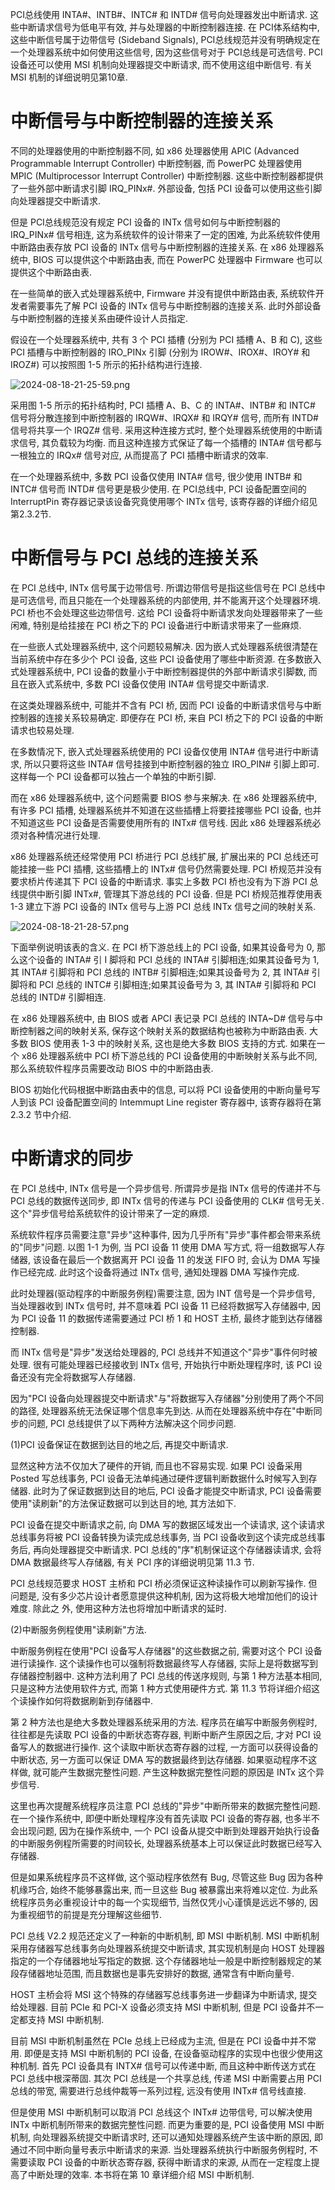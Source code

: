 
PCI总线使用 INTA#、INTB#、INTC# 和 INTD# 信号向处理器发出中断请求. 这些中断请求信号为低电平有效, 并与处理器的中断控制器连接. 在 PCI体系结构中, 这些中断信号属于边带信号 (Sideband Signals), PCI总线规范并没有明确规定在一个处理器系统中如何使用这些信号, 因为这些信号对于 PCI总线是可选信号. PCI设备还可以使用 MSI 机制向处理器提交中断请求, 而不使用这组中断信号. 有关 MSI 机制的详细说明见第10章.

# 中断信号与中断控制器的连接关系

不同的处理器使用的中断控制器不同, 如 x86 处理器使用 APIC (Advanced Programmable Interrupt Controller) 中断控制器, 而 PowerPC 处理器使用 MPIC (Multiprocessor Interrupt Controller) 中断控制器. 这些中断控制器都提供了一些外部中断请求引脚 IRQ_PINx#. 外部设备, 包括 PCI 设备可以使用这些引脚向处理器提交中断请求.

但是 PCI总线规范没有规定 PCI 设备的 INTx 信号如何与中断控制器的 IRQ_PINx# 信号相连, 这为系统软件的设计带来了一定的困难, 为此系统软件使用中断路由表存放 PCI 设备的 INTx 信号与中断控制器的连接关系. 在 x86 处理器系统中, BIOS 可以提供这个中断路由表, 而在 PowerPC 处理器中 Firmware 也可以提供这个中断路由表.

在一些简单的嵌入式处理器系统中, Firmware 并没有提供中断路由表, 系统软件开发者需要事先了解 PCI 设备的 INTx 信号与中断控制器的连接关系. 此时外部设备与中断控制器的连接关系由硬件设计人员指定.

假设在一个处理器系统中, 共有 3 个 PCI 插槽 (分别为 PCI 插槽 A、B 和 C), 这些 PCI 插槽与中断控制器的 IRO_PINx 引脚 (分别为 IROW#、IROX#、IROY# 和 IROZ#) 可以按照图 1-5 所示的拓扑结构进行连接.

![2024-08-18-21-25-59.png](./images/2024-08-18-21-25-59.png)

采用图 1-5 所示的拓扑结构时, PCI 插槽 A、B、C 的 INTA#、INTB# 和 INTC# 信号将分散连接到中断控制器的 IRQW#、IRQX# 和 IRQY# 信号, 而所有 INTD# 信号将共享一个 IRQZ# 信号. 采用这种连接方式时, 整个处理器系统使用的中断请求信号, 其负载较为均衡. 而且这种连接方式保证了每一个插槽的 INTA# 信号都与一根独立的 IRQx# 信号对应, 从而提高了 PCI 插槽中断请求的效率.

在一个处理器系统中, 多数 PCI 设备仅使用 INTA# 信号, 很少使用 INTB# 和 INTC# 信号而 INTD# 信号更是极少使用. 在 PCI总线中, PCI 设备配置空间的 InterruptPin 寄存器记录该设备究竟使用哪个 INTx 信号, 该寄存器的详细介绍见第2.3.2节.

# 中断信号与 PCI 总线的连接关系

在 PCI 总线中, INTx 信号属于边带信号. 所谓边带信号是指这些信号在 PCI 总线中是可选信号, 而且只能在一个处理器系统的内部使用, 并不能离开这个处理器环境. PCI 桥也不会处理这些边带信号. 这给 PCI 设备将中断请求发向处理器带来了一些闲难, 特别是给挂接在 PCI 桥之下的 PCI 设备进行中断请求带来了一些麻烦.

在一些嵌人式处理器系统中, 这个问题较易解决. 因为嵌人式处理器系统很清楚在当前系统中存在多少个 PCI 设备, 这些 PCI 设备使用了哪些中断资源. 在多数嵌入式处理器系统中, PCI 设备的数量小于中断控制器提供的外部中断请求引脚数, 而且在嵌入式系统中, 多数 PCI 设备仅使用 INTA# 信号提交中断请求.

在这类处理器系统中, 可能并不含有 PCI 桥, 因而 PCI 设备的中断请求信号与中断控制器的连接关系较易确定. 即便存在 PCI 桥, 来自 PCI 桥之下的 PCI 设备的中断请求也较易处理.

在多数情况下, 嵌入式处理器系统使用的 PCI 设备仅使用 INTA# 信号进行中断请求, 所以只要将这些 INTA# 信号挂接到中断控制器的独立 IRO_PIN# 引脚上即可. 这样每一个 PCI 设备都可以独占一个单独的中断引脚.

而在 x86 处理器系统中, 这个问题需要 BIOS 参与来解决. 在 x86 处理器系统中, 有许多 PCI 插槽, 处理器系统并不知道在这些插槽上将要挂接哪些 PCI 设备, 也并不知道这些 PCI 设备是否需要使用所有的 INTx# 信号线. 因此 x86 处理器系统必须对各种情况进行处理.

x86 处理器系统还经常使用 PCI 桥进行 PCI 总线扩展, 扩展出来的 PCI 总线还可能挂接一些 PCI 插槽, 这些插槽上的 INTx# 信号仍然需要处理. PCI 桥规范并没有要求桥片传递其下 PCI 设备的中断请求. 事实上多数 PCI 桥也没有为下游 PCI 总线提供中断引脚 INTx#, 管理其下游总线的 PCI 设备. 但是 PCI 桥规范推荐使用表 1-3 建立下游 PCI 设备的 INTx 信号与上游 PCI 总线 INTx 信号之间的映射关系.

![2024-08-18-21-28-57.png](./images/2024-08-18-21-28-57.png)

下面举例说明该表的含义. 在 PCI 桥下游总线上的 PCI 设备, 如果其设备号为 0, 那么这个设备的 INTA# 引 I 脚将和 PCI 总线的 INTA# 引脚相连;如果其设备号为 1, 其 INTA# 引脚将和 PCI 总线的 INTB# 引脚相连;如果其设备号为 2, 其 INTA# 引脚将和 PCI 总线的 INTC# 引脚相连;如果其设备号为 3, 其 INTA# 引脚将和 PCI 总线的 INTD# 引脚相连.

在 x86 处理器系统中, 由 BIOS 或者 APCI 表记录 PCI 总线的 INTA~D# 信号与中断控制器之间的映射关系, 保存这个映射关系的数据结构也被称为中断路由表. 大多数 BIOS 使用表 1-3 中的映射关系, 这也是绝大多数 BIOS 支持的方式. 如果在一个 x86 处理器系统中 PCI 桥下游总线的 PCI 设备使用的中断映射关系与此不同, 那么系统软件程序员需要改动 BIOS 中的中断路由表.

BIOS 初始化代码根据中断路由表中的信息, 可以将 PCI 设备使用的中断向量号写人到该 PCI 设备配置空间的 Intemmupt Line register 寄存器中, 该寄存器将在第 2.3.2 节中介绍.

# 中断请求的同步

在 PCI 总线中, INTx 信号是一个异步信号. 所谓异步是指 INTx 信号的传递并不与 PCI 总线的数据传送同步, 即 INTx 信号的传递与 PCI 设备使用的 CLK# 信号无关. 这个"异步信号给系统软件的设计带来了一定的麻烦.

系统软件程序员需要注意"异步"这种事件, 因为几乎所有"异步"事件都会带来系统的"同步"问题. 以图 1-1 为例, 当 PCI 设备 11 使用 DMA 写方式, 将一组数据写人存储器, 该设备在最后一个数据离开 PCI 设备 11 的发送 FIFO 时, 会认为 DMA 写操作已经完成. 此时这个设备将通过 INTx 信号, 通知处理器 DMA 写操作完成.

此时处理器(驱动程序的中断服务例程)需要注意, 因为 INT 信号是一个异步信号, 当处理器收到 INTx 信号时, 并不意味着 PCI 设备 11 已经将数据写入存储器中, 因为 PCI 设备 11 的数据传递需要通过 PCI 桥 1 和 HOST 主桥, 最终才能到达存储器控制器.

而 INTx 信号是"异步"发送给处理器的, PCI 总线并不知道这个"异步"事件何时被处理. 很有可能处理器已经接收到 INTx 信号, 开始执行中断处理程序时, 该 PCI 设备还没有完全将数据写人存储器.

因为"PCI 设备向处理器提交中断请求"与"将数据写入存储器"分别使用了两个不同的路径, 处理器系统无法保证哪个信息率先到达. 从而在处理器系统中存在"中断同步的问题, PCI 总线提供了以下两种方法解决这个同步问题.

(1)PCI 设备保证在数据到达目的地之后, 再提交中断请求.

显然这种方法不仅加大了硬件的开销, 而且也不容易实现. 如果 PCI 设备采用 Posted 写总线事务, PCI 设备无法单纯通过硬件逻辑判断数据什么时候写入到存储器. 此时为了保证数据到达目的地后, PCI 设备才能提交中断请求, PCI 设备需要使用"读刷新"的方法保证数据可以到达目的地, 其方法如下.

PCI 设备在提交中断请求之前, 向 DMA 写的数据区域发出一个读请求, 这个读请求总线事务将被 PCI 设备转换为读完成总线事务, 当 PCI 设备收到这个读完成总线事务后, 再向处理器提交中断请求. PCI 总线的"序"机制保证这个存储器读请求, 会将 DMA 数据最终写人存储器, 有关 PCI 序的详细说明见第 11.3 节.

PCI 总线规范要求 HOST 主桥和 PCI 桥必须保证这种读操作可以刷新写操作. 但问题是, 没有多少芯片设计者愿意提供这种机制, 因为这将极大地增加他们的设计难度. 除此之
外, 使用这种方法也将增加中断请求的延时.

(2)中断服务例程使用"读刷新"方法.

中断服务例程在使用"PCI 设备写人存储器"的这些数据之前, 需要对这个 PCI 设备进行读操作. 这个读操作也可以强制将数据最终写人存储器, 实际上是将数据写到存储器控制器中. 这种方法利用了 PCI 总线的传送序规则, 与第 1 种方法基本相同, 只是这种方法使用软件方式, 而第 1 种方式使用硬件方式. 第 11.3 节将详细介绍这个读操作如何将数据刷新到存储器中.

第 2 种方法也是绝大多数处理器系统采用的方法. 程序员在编写中断服务例程时, 往往都是先读取 PCI 设备的中断状态寄存器, 判断中断产生原因之后, 才对 PCI 设备写人的数据进行操作. 这个读取中断状态寄存器的过程, 一方面可以获得设备的中断状态, 另一方面可以保证 DMA 写的数据最终到达存储器. 如果驱动程序不这样做, 就可能产生数据完整性问题. 产生这种数据完整性问题的原因是 INTx 这个异步信号.

这里也再次提醒系统程序员注意 PCI 总线的"异步"中断所带来的数据完整性问题. 在一个操作系统中, 即便中断处理程序没有首先读取 PCI 设备的寄存器, 也多半不会出现问题, 因为在操作系统中, 一个 PCI 设备从提交中断到处理器开始执行设备的中断服务例程所需要的时间较长, 处理器系统基本上可以保证此时数据已经写入存储器.

但是如果系统程序员不这样做, 这个驱动程序依然有 Bug, 尽管这些 Bug 因为各种机缘巧合, 始终不能够暴露出来, 而一旦这些 Bug 被暴露出来将难以定位. 为此系统程序员务必重视设计中的每一个实现细节, 当然仅凭小心谨慎是远远不够的, 因为重视细节的前提是充分理解这些细节.

PCI 总线 V2.2 规范还定义了一种新的中断机制, 即 MSI 中断机制. MSI 中断机制采用存储器写总线事务向处理器系统提交中断请求, 其实现机制是向 HOST 处理器指定的一个存储器地址写指定的数据. 这个存储器地址一般是中断控制器规定的某段存储器地址范围, 而且数据也是事先安排好的数据, 通常含有中断向量号.

HOST 主桥会将 MSI 这个特殊的存储器写总线事务进一步翻译为中断请求, 提交给处理器. 目前 PCIe 和 PCI-X 设备必须支持 MSI 中断机制, 但是 PCI 设备并不一定都支持 MSI 中断机制.

目前 MSI 中断机制虽然在 PCIe 总线上已经成为主流, 但是在 PCI 设备中并不常用. 即便是支持 MSI 中断机制的 PCI 设备, 在设备驱动程序的实现中也很少使用这种机制. 首先 PCI 设备具有 INTX# 信号可以传递中断, 而且这种中断传送方式在 PCI 总线中根深蒂固. 其次 PCI 总线是一个共享总线, 传递 MSI 中断需要占用 PCI 总线的带宽, 需要进行总线仲裁等一系列过程, 远没有使用 INTx# 信号线直接.

但是使用 MSI 中断机制可以取消 PCI 总线这个 INTx# 边带信号, 可以解决使用 INTx 中断机制所带来的数据完整性问题. 而更为重要的是, PCI 设备使用 MSI 中断机制, 向处理器系统提交中断请求时, 还可以通知处理器系统产生该中断的原因, 即通过不同中断向量号表示中断请求的来源. 当处理器系统执行中断服务例程时, 不需要读取 PCI 设备的中断状态寄存器, 获得中断请求的来源, 从而在一定程度上提高了中断处理的效率. 本书将在第 10 章详细介绍 MSI 中断机制.
